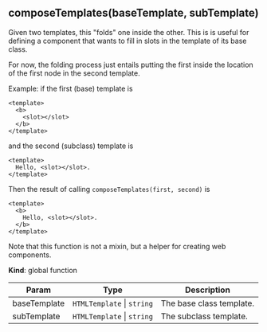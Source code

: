 <a name="composeTemplates"></a>
## composeTemplates(baseTemplate, subTemplate)
Given two templates, this "folds" one inside the other. This is
is useful for defining a component that wants to fill in slots in the
template of its base class.

For now, the folding process just entails putting the first inside the
location of the first <slot> node in the second template.

Example: if the first (base) template is

    <template>
      <b>
        <slot></slot>
      </b>
    </template>

and the second (subclass) template is

    <template>
      Hello, <slot></slot>.
    </template>

Then the result of calling `composeTemplates(first, second)` is

    <template>
      <b>
        Hello, <slot></slot>.
      </b>
    </template>

Note that this function is not a mixin, but a helper for creating web
components.

**Kind**: global function  

| Param | Type | Description |
| --- | --- | --- |
| baseTemplate | <code>HTMLTemplate</code> &#124; <code>string</code> | The base class template. |
| subTemplate | <code>HTMLTemplate</code> &#124; <code>string</code> | The subclass template. |

